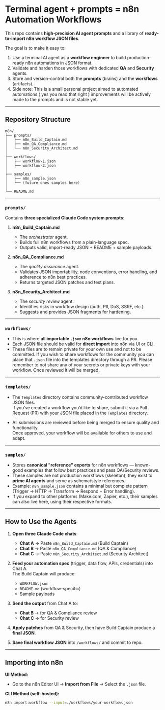 # Terminal agent + prompts = n8n Automation Workflows


This repo contains **high-precision AI agent prompts** and a library of **ready-to-import n8n workflow JSON files**.

The goal is to make it easy to:
1. Use a terminal AI agent as a **workflow engineer** to build production-ready n8n automations in JSON format.
2. Validate and harden those workflows with dedicated **QA** and **Security** agents.
3. Store and version-control both the **prompts** (brains) and the **workflows** (artifacts).
4. Side note: This is a small personal project aimed to automated automations ( yes you read that right ) improvements will be actively made to the prompts and is not stable yet.

---

## Repository Structure
```
n8n/
├── prompts/
│   ├── n8n_Build_Captain.md
│   ├── n8n_QA_Compliance.md
│   └── n8n_Security_Architect.md
│
├── workflows/
│   ├── workflow-1.json
│   ├── workflow-2.json
│
├── samples/
│   ├── n8n_sample.json
│   └── (future ones samples here)
│
└── README.md
```


---

### `prompts/`
Contains **three specialized Claude Code system prompts**:

1. **n8n_Build_Captain.md**  
   - The *orchestrator* agent.  
   - Builds full n8n workflows from a plain-language spec.  
   - Outputs valid, import-ready JSON + README + sample payloads.

2. **n8n_QA_Compliance.md**  
   - The *quality assurance* agent.  
   - Validates JSON importability, node conventions, error handling, and adherence to n8n best practices.  
   - Returns targeted JSON patches and test plans.

3. **n8n_Security_Architect.md**  
   - The *security review* agent.  
   - Identifies risks in workflow design (auth, PII, DoS, SSRF, etc.).  
   - Suggests and provides JSON fragments for hardening.

---

### `workflows/`
- This is where **all importable `.json` n8n workflows** live for you.
- Each JSON file should be valid for **direct import** into n8n via UI or CLI.
- These files are to remain private for your own use and not to be committed.  If you wish to share workflows for the community you can place that `.json` file into the templates directory through a PR. Please remember to not share any of your secrets or private keys with your workflow. Once reviewed it will be merged. 

---

### `templates/`

- The `Templates` directory contains community-contributed workflow JSON files.  
If you’ve created a workflow you’d like to share, submit it via a Pull Request (PR) with your JSON file placed in the `Templates` directory.  

- All submissions are reviewed before being merged to ensure quality and functionality.  
Once approved, your workflow will be available for others to use and adapt.

---

### `samples/`
- Stores **canonical "reference" exports** for n8n workflows — known-good examples that follow best practices and pass QA/Security reviews.
- These samples are not production workflows (skeleton); they exist to **prime AI agents** and serve as schema/style references.
- Example: `n8n_sample.json` contains a minimal but complete pattern (Trigger → HTTP → Transform → Respond + Error handling).
- If you expand to other platforms (Make.com, Zapier, etc.), their samples can also live here, using their respective formats.

---

## How to Use the Agents

1. **Open three Claude Code chats**:
   - **Chat A** → Paste `n8n_Build_Captain.md` (Build Captain)
   - **Chat B** → Paste `n8n_QA_Compliance.md` (QA & Compliance)
   - **Chat C** → Paste `n8n_Security_Architect.md` (Security Architect)

2. **Feed your automation spec** (trigger, data flow, APIs, credentials) into Chat A.  
   The Build Captain will produce:
   - `WORKFLOW.json`
   - `README.md` (workflow-specific)
   - Sample payloads

3. **Send the output** from Chat A to:
   - **Chat B** → for QA & Compliance review
   - **Chat C** → for Security review

4. **Apply patches** from QA & Security, then have Build Captain produce a **final JSON**.

5. **Save final workflow JSON** into `/workflows/` and commit to repo.

---

## Importing into n8n

**UI Method:**
- Go to the n8n Editor UI → **Import from File** → Select the `.json` file.

**CLI Method (self-hosted):**
```bash
n8n import:workflow --input=./workflows/your-workflow.json
